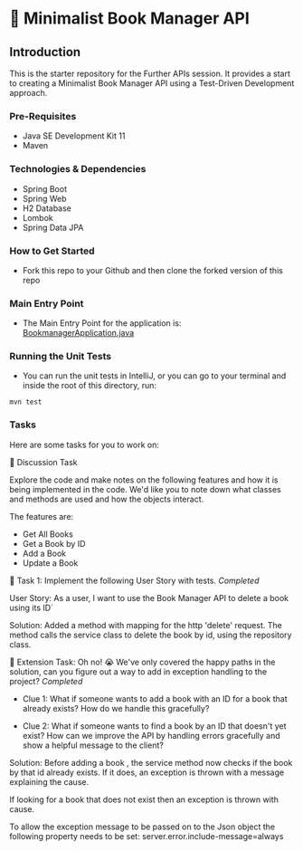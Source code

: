 # 📖 Minimalist Book Manager API

## Introduction
This is the starter repository for the Further APIs session. It provides a start to creating a Minimalist Book Manager API
using a Test-Driven Development approach.

### Pre-Requisites
- Java SE Development Kit 11
- Maven

### Technologies & Dependencies
- Spring Boot
- Spring Web
- H2 Database
- Lombok
- Spring Data JPA

### How to Get Started
- Fork this repo to your Github and then clone the forked version of this repo

### Main Entry Point
- The Main Entry Point for the application is: [BookmanagerApplication.java](src/main/java/com/techreturners/bookmanager/BookmanagerApplication.java)

### Running the Unit Tests
- You can run the unit tests in IntelliJ, or you can go to your terminal and inside the root of this directory, run:

`mvn test`

### Tasks

Here are some tasks for you to work on:

📘 Discussion Task

Explore the code and make notes on the following features and how it is being implemented in the code. We'd like you to note down what classes and methods are used and how the objects interact.

The features are:
- Get All Books
- Get a Book by ID
- Add a Book
- Update a Book

📘 Task 1: Implement the following User Story with tests. *Completed*

User Story: As a user, I want to use the Book Manager API to delete a book using its ID`

Solution:
Added a method with mapping for the http 'delete' request. The method calls the service class to delete
the book by id, using the repository class.  


📘 Extension Task: Oh no! 😭 We've only covered the happy paths in the solution, can you figure out a way
to add in exception handling to the project? *Completed* 

- Clue 1: What if someone wants to add a book with an ID for a book that already exists? How do we handle this gracefully?


- Clue 2: What if someone wants to find a book by an ID that doesn't yet exist? 
  How can we improve the API by handling errors gracefully and show a helpful message to the client?
  
Solution:
Before adding a book , the service method now checks if the book by that id already exists. If it does, an exception
is thrown with a message explaining the cause.

If looking for a book that does not exist then an exception is thrown with cause. 

To allow the exception message to be passed on to the Json object the following property needs
to be set:  server.error.include-message=always